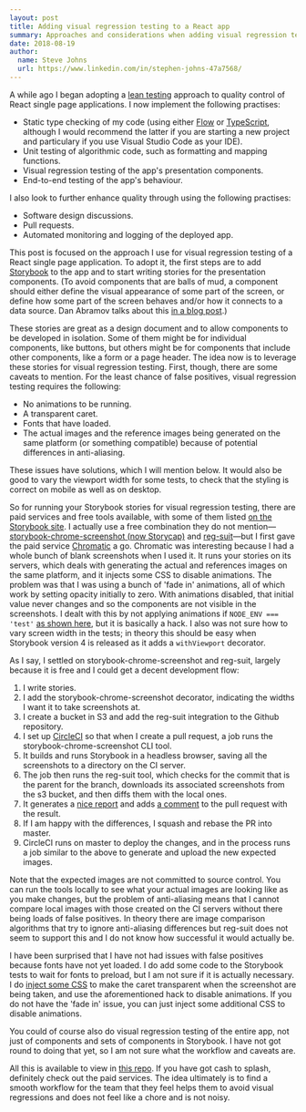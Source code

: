 ```yaml
---
layout: post
title: Adding visual regression testing to a React app
summary: Approaches and considerations when adding visual regression testing to a React application.
date: 2018-08-19
author:
  name: Steve Johns
  url: https://www.linkedin.com/in/stephen-johns-47a7568/
---
```


A while ago I began adopting a [lean testing](https://blog.usejournal.com/lean-testing-or-why-unit-tests-are-worse-than-you-think-b6500139a009) approach to quality control of React single page applications. I now implement the following practises:

- Static type checking of my code (using either [Flow](https://flow.org/)
  or [TypeScript](https://www.typescriptlang.org/),
  although I would recommend the latter if you are starting a new project
  and particulary if you use Visual Studio Code as your IDE).
- Unit testing of algorithmic code, such as formatting and mapping functions.
- Visual regression testing of the app's presentation components.
- End-to-end testing of the app's behaviour.

I also look to further enhance quality through using the following practises:

- Software design discussions.
- Pull requests.
- Automated monitoring and logging of the deployed app.

This post is focused on the approach I use for visual regression testing of a React single page application. To adopt it, the first steps are to add [Storybook](https://storybook.js.org/) to the app and to start writing stories for the presentation components. (To avoid components that are balls of mud, a component should either define the visual appearance of some part of the screen, or define how some part of the screen behaves and/or how it connects to a data source. Dan Abramov talks about this [in a blog post](https://medium.com/@dan_abramov/smart-and-dumb-components-7ca2f9a7c7d0).)

These stories are great as a design document and to allow components to be developed in isolation. Some of them might be for individual components, like buttons, but others might be for components that include other components, like a form or a page header. The idea now is to leverage these stories for visual regression testing. First, though, there are some caveats to mention. For the least chance of false positives, visual regression testing requires the following:

- No animations to be running.
- A transparent caret.
- Fonts that have loaded.
- The actual images and the reference images being generated on the same platform
  (or something compatible) because of potential differences in anti-aliasing.

These issues have solutions, which I will mention below. It would also be good to vary the viewport width for some tests, to check that the styling is correct on mobile as well as on desktop.

So for running your Storybook stories for visual regression testing, there are paid services and free tools available, with some of them listed [on the Storybook site](https://storybook.js.org/docs/testing/automated-visual-testing/). I actually use a free combination they do not mention&#8212;[storybook-chrome-screenshot (now Storycap)](https://github.com/reg-viz/storycap) and [reg-suit](https://github.com/reg-viz/reg-suit)&#8212;but I first gave the paid service [Chromatic](https://www.chromatic.com/) a go. Chromatic was interesting because I had a whole bunch of blank screenshots when I used it. It runs your stories on its servers, which deals with generating the actual and references images on the same platform, and it injects some CSS to disable animations. The problem was that I was using a bunch of 'fade in' animations, all of which work by setting opacity initially to zero. With animations disabled, that initial value never changes and so the components are not visible in the screenshots. I dealt with this by not applying animations if `NODE_ENV === 'test'` [as shown here](https://github.com/stevejay/artfullylondon-web-admin/blob/master/src/shared/animation-box.jsx), but it is basically a hack. I also was not sure how to vary screen width in the tests; in theory this should be easy when Storybook version 4 is released as it adds a `withViewport` decorator.

As I say, I settled on storybook-chrome-screenshot and reg-suit, largely because it is free and I could get a decent development flow:

1. I write stories.
1. I add the storybook-chrome-screenshot decorator, indicating the widths I want it to take screenshots at.
1. I create a bucket in S3 and add the reg-suit integration to the Github repository.
1. I set up [CircleCI](https://circleci.com/) so that when I create a pull request, a job runs the storybook-chrome-screenshot CLI tool.
1. It builds and runs Storybook in a headless browser, saving all the screenshots to a directory on the CI server.
1. The job then runs the reg-suit tool, which checks for the commit that is the parent for the branch, downloads its associated screenshots from the s3 bucket, and then diffs them with the local ones.
1. It generates a [nice report](https://artfullylondon-admin-reg-suit.s3.amazonaws.com/d247fd3ce7444ec2ce597497cf6e2db38d2a9b08/index.html) and adds [a comment](https://github.com/stevejay/artfullylondon-web-admin/pull/13) to the pull request with the result.
1. If I am happy with the differences, I squash and rebase the PR into master.
1. CircleCI runs on master to deploy the changes, and in the process runs a job similar to the above to generate and upload the new expected images.

Note that the expected images are not committed to source control. You can run the tools locally to see what your actual images are looking like as you make changes, but the problem of anti-aliasing means that I cannot compare local images with those created on the CI servers without there being loads of false positives. In theory there are image comparison algorithms that try to ignore anti-aliasing differences but reg-suit does not seem to support this and I do not know how successful it would actually be.

I have been surprised that I have not had issues with false positives because fonts have not yet loaded. I do add some code to the Storybook tests to wait for fonts to preload, but I am not sure if it is actually necessary. I do [inject some CSS](https://github.com/stevejay/artfullylondon-web-admin/blob/master/src/testing/disable-caret.js) to make the caret transparent when the screenshot are being taken, and use the aforementioned hack to disable animations. If you do not have the 'fade in' issue, you can just inject some additional CSS to disable animations.

You could of course also do visual regression testing of the entire app, not just of components and sets of components in Storybook. I have not got round to doing that yet, so I am not sure what the workflow and caveats are.

All this is available to view in [this repo](https://github.com/stevejay/artfullylondon-web-admin). If you have got cash to splash, definitely check out the paid services. The idea ultimately is to find a smooth workflow for the team that they feel helps them to avoid visual regressions and does not feel like a chore and is not noisy.
